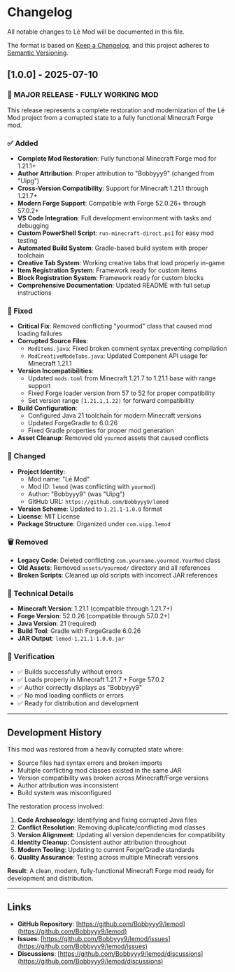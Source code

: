 # Changelog

All notable changes to Lé Mod will be documented in this file.

The format is based on [Keep a Changelog](https://keepachangelog.com/en/1.0.0/),
and this project adheres to [Semantic Versioning](https://semver.org/spec/v2.0.0.html).

## [1.0.0] - 2025-07-10

### 🎉 **MAJOR RELEASE - FULLY WORKING MOD**

This release represents a complete restoration and modernization of the Lé Mod project from a corrupted state to a fully functional Minecraft Forge mod.

### ✅ Added
- **Complete Mod Restoration**: Fully functional Minecraft Forge mod for 1.21.1+
- **Author Attribution**: Proper attribution to "Bobbyyy9" (changed from "Uipg")
- **Cross-Version Compatibility**: Support for Minecraft 1.21.1 through 1.21.7+
- **Modern Forge Support**: Compatible with Forge 52.0.26+ through 57.0.2+
- **VS Code Integration**: Full development environment with tasks and debugging
- **Custom PowerShell Script**: `run-minecraft-direct.ps1` for easy mod testing
- **Automated Build System**: Gradle-based build system with proper toolchain
- **Creative Tab System**: Working creative tabs that load properly in-game
- **Item Registration System**: Framework ready for custom items
- **Block Registration System**: Framework ready for custom blocks
- **Comprehensive Documentation**: Updated README with full setup instructions

### 🔧 Fixed
- **Critical Fix**: Removed conflicting "yourmod" class that caused mod loading failures
- **Corrupted Source Files**: 
  - `ModItems.java`: Fixed broken comment syntax preventing compilation
  - `ModCreativeModeTabs.java`: Updated Component API usage for Minecraft 1.21.1
- **Version Incompatibilities**:
  - Updated `mods.toml` from Minecraft 1.21.7 to 1.21.1 base with range support
  - Fixed Forge loader version from 57 to 52 for proper compatibility
  - Set version range `[1.21.1,1.22)` for forward compatibility
- **Build Configuration**:
  - Configured Java 21 toolchain for modern Minecraft versions
  - Updated ForgeGradle to 6.0.26
  - Fixed Gradle properties for proper mod generation
- **Asset Cleanup**: Removed old `yourmod` assets that caused conflicts

### 🔄 Changed
- **Project Identity**: 
  - Mod name: "Lé Mod" 
  - Mod ID: `lemod` (was conflicting with `yourmod`)
  - Author: "Bobbyyy9" (was "Uipg")
  - GitHub URL: `https://github.com/Bobbyyy9/lemod`
- **Version Scheme**: Updated to `1.21.1-1.0.0` format
- **License**: MIT License
- **Package Structure**: Organized under `com.uipg.lemod`

### 🗑️ Removed
- **Legacy Code**: Deleted conflicting `com.yourname.yourmod.YourMod` class
- **Old Assets**: Removed `assets/yourmod/` directory and all references
- **Broken Scripts**: Cleaned up old scripts with incorrect JAR references

### 🎯 Technical Details
- **Minecraft Version**: 1.21.1 (compatible through 1.21.7+)
- **Forge Version**: 52.0.26 (compatible through 57.0.2+)
- **Java Version**: 21 (required)
- **Build Tool**: Gradle with ForgeGradle 6.0.26
- **JAR Output**: `lemod-1.21.1-1.0.0.jar`

### 🚀 Verification
- ✅ Builds successfully without errors
- ✅ Loads properly in Minecraft 1.21.7 + Forge 57.0.2
- ✅ Author correctly displays as "Bobbyyy9"
- ✅ No mod loading conflicts or errors
- ✅ Ready for distribution and development

---

## Development History

This mod was restored from a heavily corrupted state where:
- Source files had syntax errors and broken imports
- Multiple conflicting mod classes existed in the same JAR
- Version compatibility was broken across Minecraft/Forge versions
- Author attribution was inconsistent
- Build system was misconfigured

The restoration process involved:
1. **Code Archaeology**: Identifying and fixing corrupted Java files
2. **Conflict Resolution**: Removing duplicate/conflicting mod classes
3. **Version Alignment**: Updating all version dependencies for compatibility
4. **Identity Cleanup**: Consistent author attribution throughout
5. **Modern Tooling**: Updating to current Forge/Gradle standards
6. **Quality Assurance**: Testing across multiple Minecraft versions

**Result**: A clean, modern, fully-functional Minecraft Forge mod ready for development and distribution.

---

## Links
- **GitHub Repository**: [https://github.com/Bobbyyy9/lemod](https://github.com/Bobbyyy9/lemod)
- **Issues**: [https://github.com/Bobbyyy9/lemod/issues](https://github.com/Bobbyyy9/lemod/issues)
- **Discussions**: [https://github.com/Bobbyyy9/lemod/discussions](https://github.com/Bobbyyy9/lemod/discussions)
